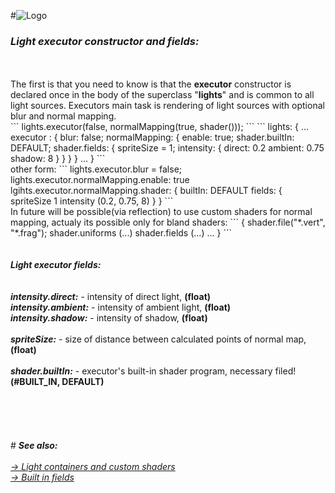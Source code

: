 #![Logo](https://raw.githubusercontent.com/henryco/Escapy/master/promo/ESCAPY.png)
<h3><i>Light executor constructor and fields:</i></h3><br><br>
The first is that you need to know is that the <b>executor</b> constructor is declared once in the body of the 
superclass "<b>lights</b>" and is common to all light sources. Executors main task is rendering of light sources 
with optional blur and normal mapping.
<br>
```
lights.executor(false, normalMapping(true, shader()));
```
```
lights: {
...
	executor : {
		blur: false;
		normalMapping: {
			enable: true;
			shader.builtIn: DEFAULT; 
			shader.fields: {
				spriteSize = 1;	
				intensity: {
					direct: 0.2
					ambient: 0.75
					shadow: 8
				}	
			}
		}		
	}
...
}
```
<br>
other form: 
```
lights.executor.blur = false;
lights.executor.normalMapping.enable: true
lgihts.executor.normalMapping.shader: 
{
    builtIn: DEFAULT
    fields: {
        spriteSize 1
        intensity (0.2, 0.75, 8)
    }
}
```
<br>
In future will be possible(via reflection) to use custom shaders for normal mapping, actualy its possible only for bland shaders:
```
{
  shader.file("*.vert", "*.frag");
  shader.uniforms (...)
  shader.fields (...)
  ...
}
```
<br><br><br>
<b><i>Light executor fields:</i></b><br>
<br><br>
<b><i>intensity.direct:</i></b> - intensity of direct light, <b>(float)</b><br>
<b><i>intensity.ambient:</i></b> - intensity of ambient light, <b>(float)</b><br>
<b><i>intensity.shadow:</i></b> - intensity of shadow, <b>(float)</b><br>
<br>
<b><i>spriteSize:</i></b> - size of distance between calculated points of normal map, <b>(float)</b><br>
<br>
<b><i>shader.builtIn:</i></b> - executor's built-in shader program, necessary filed! <b> (#BUILT_IN, DEFAULT)</b><br>
<br><br><br><br><br>
#
<b><i>See also:</i></b><br><i><br>
<a href="https://github.com/henryco/Escapy/blob/master/https/github.com/henryco/LightStruct.md">-> Light containers and custom shaders</a><br>
<a href="https://github.com/henryco/Escapy/blob/master/https/github.com/henryco/builtIn.md">-> Built in fields</a></i>

